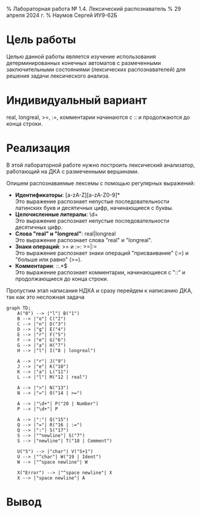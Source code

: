 % Лабораторная работа № 1.4. Лексический распознаватель
% 29 апреля 2024 г.
% Наумов Сергей ИУ9-62Б

# Цель работы
Целью данной работы является изучение использования детерминированных конечных автоматов
с размеченными заключительными состояниями (лексических распознавателей) для решения задачи
лексического анализа.

# Индивидуальный вариант
real, longreal, >=, :=, комментарии начинаются с :: и продолжаются до конца строки.

# Реализация
В этой лабораторной работе нужно построить лексический анализатор, работающий
на ДКА с размеченными вершинами.

Опишем распознаваемые лексемы с помощью регулярных выражений:
- **Идентификаторы**: [a-zA-Z][a-zA-Z0-9]*\
Это выражение распознает непустые последовательности латинских букв и десятичных цифр, начинающиеся с буквы.
- **Целочисленные литералы**: \d+\
Это выражение распознает непустые последовательности десятичных цифр.
- **Слова "real" и "longreal"**: real|longreal\
Это выражение распознает слова "real" и "longreal".
- **Знаки операций**: >= и :=: >=|:=\
Это выражение распознает знаки операций "присваивание" (:=) и "больше или равно" (>=).
- **Комментарии**: ::.*$\
Это выражение распознает комментарии, начинающиеся с "::" и продолжающиеся до конца строки.

Пропустим этап написания НДКА и сразу перейдем к написанию ДКА, так как это несложная задача

```mermaid
graph TD;
    A("0") --> |"l"| B("1")
    B --> |"o"| C("2")
    C --> |"n"| D("3")
    D --> |"g"| E("4")
    E --> |"r"| F("5")
    F --> |"e"| G("6")
    G --> |"a"| H("7")
    H --> |"l"| I("8 | longreal")

    A --> |"r"| J("9")
    J --> |"e"| K("10")
    K --> |"a"| L("11")
    L --> |"l"| M("12 | real")

    A --> |">"| N("13")
    N --> |"="| O("14 | >=")

    A --> |"\d+"| P("20 | Number")
    P --> |"\d+"| P

    A --> |":"| Q("15")
    Q --> |"="| R("16 | :=")
    Q --> |":"| S("17")
    S --> |"^newline"| S("7")
    S --> |"newline"| T("18 | Comment")

    U("S") --> |"char"| V("S+1")
    U --> |"^char"| W("19 | Ident")
    W --> |"^space newline"| W

    X("Error") --> |"^space newline"| X
    X --> |"space newline"| A
  ```

# Вывод




